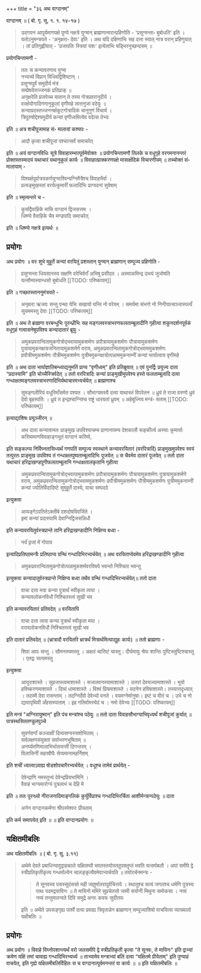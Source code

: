 +++
title = "३६ अथ वाग्दानम्"

वाग्दानम् ॥ ( बो. गृ. सू. १. १. १४-१७ ) 

> उदगयन आपूर्यमाणपक्षे पुण्ये नक्षत्रे युग्मान् ब्राह्मणान्वरान्प्रहिणोति - 'प्रसुग्मन्ता॰ बुबोधति' इति । यतोऽनुमन्त्रयते - 'अनृक्षरा॰ देवाः' इति । अथ यदि दक्षिणाभिः सह दत्ता स्यात् नात्र वरान् प्रहिणुयात् । तां प्रतिगृह्णीयात् - 'प्रजापतिः स्त्रियां यशः' इत्येताभिः षड्भिरनुच्छन्दसम् ॥

प्रयोगचिन्तामणौ - 

> ततः स कन्यावरणाय युग्मा  
नभ्यर्च्य विप्रान् विधिवद्विशिष्टान् ।  
प्रसुग्मपूर्वं समुदीर्य मंत्रं  
सम्प्रेषयेत्तज्जनकं प्रतिप्राक् ॥  
अनृक्षरेति प्रजपेच्च यातान् ते तस्य गोत्रप्रवरानुदीर्य ।  
वरर्क्षयोगादिगणानुकूलां वृणीमहे त्वत्तनुजां वदेयुः ॥  
कन्याप्रदस्तज्जननर्क्षकूटगोत्रादिकं चानुगुणं विचार्य ।  
त्रिपूरुषोद्देश्यमुदीर्य कन्यां वृणीध्वमित्येव वदेत्स तेभ्यः 

इति ॥ अत्र शचीपूजामाह सं॰ मालायां कश्यपः - 

> आदौ कृत्वा शचीपूजां पश्चात्सर्वं समाचरेत्

इति ॥ अयं वाग्दानविधिः सूत्रे विवाहारम्भात्पूर्वमेवोक्तः ॥ प्रयोगचिन्तामणौ तिलके च वधूगृहे वरगमनानन्तरं प्रोक्तस्तस्मादयं यथाचारं यथानुकूलं कार्यः ॥ विवाहात्प्राक्करणपक्षे मासार्क्षदिकं विचारणीयम् ॥ तच्चोक्तं सं॰ मालायाम् - 

> विश्वर्क्षपूर्वात्रयकर्णयुग्माश्विन्यग्निमैत्रैश्च विवाहभैर्वा ।  
प्रत्यङ्मुखस्तां वरयेत्कुमारीं फलादिभिः प्राग्वदनां सुवेषाम्

इति ॥ स्मृत्यन्तरे च - 

> कुर्याद्वैवाहिके मासि वाग्दानं द्विजसत्तमः ।  
धिष्ण्ये वैवाहिके चैव मण्डपादि समाचरेत्

इति ॥ धिष्ण्ये नक्षत्रे इत्यर्थः ॥

## प्रयोगः

अथ प्रयोगः ॥ वरः शुभे मुहूर्ते कन्यां वरयितुं प्रशस्तान् युग्मान् ब्राह्मणान् सम्पूज्य प्रहिणोति - 

> प्रसुग्मन्ता धियसानस्य सक्षणि वरेभिर्वराँ अभिषु प्रसीदत । अस्माकमिन्द्र उभयं जुजोषति यत्सौम्यस्यान्धसो बुबोधति
[[TODO: परिष्कायम्]]

इति ॥ गच्छतस्ताननुमंत्रयते - 

> अनृक्षरा ऋजवः सन्तु पन्था येभिः सखायो यन्ति नो वरेयम् । समर्यमा संभगो नो निनीयात्सञ्जास्पत्यँ सुयममस्तु देवाः
[[TODO: परिष्कायम्]]

इति ॥ अथ ते ब्राह्मणा वरबन्धुभिः पुरन्ध्रीभिः सह मङ्गलवस्त्राभरणफलताम्बूलादीनि गृहीत्वा शकुनदर्शनपूर्वकं वधूगृहं गत्वासनेषूपविश्य कन्यादातारं ब्रूयुः - 

> अमुकप्रवरान्वितामुकगोत्रोद्भवायामुकशर्मणः प्रपौत्रायामुकशर्मणः 
पौत्रायामुकशर्मणः पुत्रायामुकनक्षत्रजनितायामुकशर्मणे वराय, अमुकप्रवरान्वितामुकगोत्रोद्भवाममुकशर्मणः प्रपौत्रीममुकशर्मणः 
पौत्रीममुकशर्मणः पुत्रीममुकनक्षत्रोत्पन्नाममुकनाम्नीं कन्यां भार्यात्वाय वृणीमहे

इति ॥ अथ दाता भार्याज्ञातिबन्ध्वाद्यनुमतिं प्राप्य “वृणीध्वम्” इति प्रतिब्रूयात् ॥ एवं पुनर्द्विः प्रयुज्य दाता “प्रदास्यामि” इति चोच्चैस्त्रिर्वदेत् ॥ ततो वरपित्रादिः कन्यां प्राङ्मुखीमुपवेश्य हस्ते फलताम्बूलादि दत्वा गन्धाक्षतमङ्गलवस्त्राभरणादिभिर्यथाचारमभ्यर्चयेत् ॥ ब्राह्मणाश्च 

> सुमङ्गलीरियं वधूरिमाँसमेत पश्यत । सौभाग्यमस्यै दत्वा याथास्तं विपरेतन ॥ ध्रुवं ते राजा वरुणो ध्रुवं देवो बृहस्पतिः । ध्रुवं त इन्द्रश्चाग्निश्च राष्ट्रं धारयतां ध्रुवम् ॥ अहेबुध्निय मन्त्रं॰ सताम्
[[TODO: परिष्कायम्]]

इत्याद्याशिषः प्रयुञ्जीरन् ॥ 

> अथ दाता कन्यावामतः प्राङ्मुख उपविश्याचम्य प्राणानायम्य देशकालौ सङ्कीर्त्य अस्याः कुमार्याः करिष्यमाणविवाहाङ्गभूतं वाग्दानं करिष्ये, 

इति सङ्कल्प्य निर्विघ्नतासिध्यर्थं गणपतिं सम्पूज्य स्वस्थाने कन्यावरयितारं (वरपित्रादिं) प्राङ्मुखमुपवेश्य स्वयं तत्पुरतः प्राङ्मुख उपविश्य तं गन्धाक्षतपुष्पताम्बूलादिभिः पूजयेत् ॥ स चैवमेव दातारं पूजयेत् ॥ ततो दाता यथाचारं हरिद्राखण्डपूगीफलताम्बूलानि गन्धाक्षतालंकृतानि गृहीत्वा 

> अमुकप्रवरान्वितामुकगोत्रोद्भवायामुकशर्मणः प्रपौत्रायामुकशर्मणः पौत्रायामुकशर्मणः पुत्रायामुकशर्मणे वराय, अमुकप्रवरान्वितामुकगोत्रोद्भवाममुकशर्मणः प्रपौत्रीममुकशर्मणः पौत्रीममुकशर्मणः पुत्रीममुकनाम्नीं कन्यां ज्योतिर्विदादिष्टे सुमुहूर्ते दास्ये, वाचा सम्पददे

इत्युक्त्वा 

> अव्यङ्गेऽपतितेऽक्लीबे दशदोषविवर्जिते ।  
इमां कन्यां प्रदास्यामि देवाग्निद्विजसन्निधौ

इति कन्यावरयितुर्वस्त्रप्रान्ते तानि हरिद्राखण्डादीनि निक्षिप्य बध्वा -

>  नर्य॑ प्र॒जां मे॑ गोपाय

इत्यादिप्रतिष्ठामन्त्रैः प्रतिष्ठाप्य ग्रन्थिं गन्धादिभिरभ्यर्चयेत् ॥ अथ वरयिताप्येवमेव हरिद्राखण्डादीनि गृहीत्वा 

> अमुकप्रवरान्वितामुकगोत्रोत्पन्नामुकशर्मवरविषये भवन्तो निश्चिता भवन्तु

इत्युक्त्वा कन्यादातुर्वस्त्रप्रान्ते निक्षिप्य बध्वा तथैव ग्रन्थिं गन्धादिभिरभ्यर्चयेत्॥ ततो दाता 

> वाचा दत्ता मया कन्या पुत्रार्थं स्वीकृता त्वया ।  
कन्यावलोकनविधौ निश्चितस्त्वं सुखी भव

इति कन्यावरयितारं प्रतिवदेत् ॥ वरयितापि 

> वाचा दत्ता त्वया कन्या पुत्रार्थं स्वीकृता मया ।  
वरावलोकनविधौ निश्चितस्त्वं सुखी भव

इति दातारं प्रतिवदेत् ॥ (भ्रात्रादौ वरयितरि भ्रात्रर्थं मित्रार्थमित्याद्यूहः कार्यः) ॥ ततो ब्राह्मणाः -

> शिवा आपः सन्तु । सौमनस्यमस्तु । अक्षतं चारिष्टं चास्तु। दीर्घमायुः श्रेयः शान्तिः पुष्टिस्तुष्टिश्चास्तु । एतद्वः सत्यमस्तु 

इत्युक्त्वा 

> आयुराशास्ते । सुप्रजास्त्वमाशास्ते । सजातवनस्यामाशास्ते । उत्तरां देवयज्यामाशास्ते । भूयो हविष्करणमाशास्ते । दिव्यं धामाशास्ते । विश्वं प्रियमाशास्ते । यदनेन हविषाशास्ते। तस्यात्तदृध्यात् । तदस्मै देवा रासन्ताम् । तदग्निर्देवो देवेभ्यो वनते । वयमग्नेर्मानुषाः। इष्टं च वीतं च । उभे च नो द्यावापृथिवी अँहसस्पाताम् । इह गतिर्वामस्येदं च । नमो देवेभ्यः
[[TODO: परिष्कायम्]]

इति मन्त्रं "अग्निरायुष्मान्” इति पंच मन्त्रांश्च पठेयुः ॥ ततो दाता विवाहसौभाग्याभिवृध्यर्थं शचीपूजां कुर्यात् ॥ पात्रस्थसिततण्डुलपुञ्चे 

> सुवर्णवर्णां कञ्जाक्षीं दिव्यस्रग्वस्त्रशोभिताम् ।  
सर्वलक्षणसंयुक्तां सर्वाभरणभूषिताम् ॥  
अनर्घ्यमणिमालाभिर्भासयन्तीं दिगन्तरम् ।  
विलासिनीं सहस्रौघैः सेव्यमानामहर्निशम् 

इति शचीं ध्यात्वाऽवाह्य षोडशोपचारैरभ्यर्चयेत् । वधूश्च तामेवं प्रार्थयेत् -

> देवेन्द्राणि नमस्तुभ्यं देवेन्द्रप्रियभामिनि ।  
वैवाहं भाग्यमारोग्यं पुत्रलाभं च देहि मे

इति ॥ ततः पुरन्ध्र्यो नीराजनादिमाङ्गलिकं कुर्युर्विप्राश्च गन्धादिभिरर्चिता आशीर्मन्त्रान्पठेयुः ॥ दाता 

> अनेन वाग्दानकर्मणा श्रीपरमेश्वरः प्रीयताम्

इति कर्म समापयेत् इति ॥ ॥ इति वाग्दानप्रयोगः ॥

## यक्षितमीबलिः

अथ यक्षितमीबलिः ॥ ( बो. गृ. सू. ३.११) 

> अथेमे देवते प्रबाधिन्यावुद्वाहकाले यक्षितम्यौ भवतस्तयोस्तदुपक्लॄप्तं भवति यत्सर्पबलौ । अपां समीपे द्वे स्त्रीप्रतिकृतीकृत्य गन्धर्माल्येन चालङ्कृत्यैवमेवाभ्यर्चयति ॥ तयोरर्चनमन्त्रः -
>
>> ते सूनवस्व पसस्सुदंससो मही जज्ञुर्मातरापूर्वचित्तये । स्थातुश्च सत्यं जगतश्च धर्मणि पुत्रस्य पाथः पदमद्वयाविनः ॥ ते मायिनो ममिरे सुप्रचेतसो जामी सयोनी मिथुना समोकसा । नव्यं नव्यं तन्तुमातन्वते दिवि समुद्रे अन्तः कवयः सुदीतयः
>
> इति ॥ अथैते उपसङ्गृह्य पार्श्वे दत्वा प्रवाह्य त्रिवृतान्नेन ब्राह्मणान् सम्पूज्याशिषो वाचयित्वा व्याख्यातो यक्षीबलिः ॥

## प्रयोगः

अथ प्रयोगः ॥ विवाहे विघ्नोपशान्त्यर्थं वरो जलसमीपे द्वे स्त्रीप्रतिकृती कृत्वा "ते सूनवः, ते मायिनः" इति द्वाभ्यां क्रमेण यक्षिं तमां चावाह्य गन्धादिभिरभ्यर्च्य ॥ ताभ्यामेव मन्त्राभ्यां बलिं दत्वा “यक्षितमे प्रीयेताम्" इति पुण्याहं वाचयेत्, इति गृह्ये यक्षितमीबलिर्विहितः स च वाग्दानात्पूर्वमनन्तरं वा कार्यः ॥ ॥ इति यक्षितमीबलिः ॥